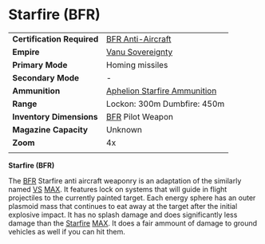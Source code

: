 # Starfire (BFR)

|                            |                                                                               |
| -------------------------- | ----------------------------------------------------------------------------- |
| **Certification Required** | [BFR Anti-Aircraft](../certifications/BFR_Anti-Aircraft.md)                   |
| **Empire**                 | [Vanu Sovereignty](../factions/Vanu_Sovereignty.md)                                |
| **Primary Mode**           | Homing missiles                                                               |
| **Secondary Mode**         | \-                                                                            |
| **Ammunition**             | [Aphelion Starfire Ammunition](../ammunition/Aphelion_Starfire_Ammunition.md) |
| **Range**                  | Lockon: 300m Dumbfire: 450m                                                   |
| **Inventory Dimensions**   | [BFR](../vehicles/BattleFrame_Robotics.md) Pilot Weapon                       |
| **Magazine Capacity**      | Unknown                                                                       |
| **Zoom**                   | 4x                                                                            |
|                            |                                                                               |

**Starfire (BFR)**

The [BFR](../vehicles/BattleFrame_Robotics.md) Starfire anti aircraft weaponry
is an adaptation of the similarly named [VS](../factions/Vanu_Sovereignty.md)
[MAX](../armor/Mechanized_Assault_Exo-Suit.md). It features lock on systems that
will guide in flight projectiles to the currently painted target. Each energy
sphere has an outer plasmoid mass that continues to eat away at the target after
the initial explosive impact. It has no splash damage and does significantly
less damage than the [Starfire](../armor/Starfire.md)
[MAX](../armor/Mechanized_Assault_Exo-Suit.md). It does a fair ammount of damage
to ground vehicles as well if you can hit them.
